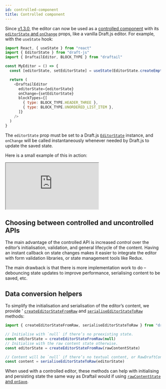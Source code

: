 ```yaml
---
id: controlled-component
title: Controlled component
---
```


Since [v1.3.0](/blog/2019/08/15/draftail-v1-3-0-community-improvements-beyond-wagtail), the editor can now be used as a [controlled component](https://reactjs.org/docs/forms.html#controlled-components) with its [`editorState` and `onChange`](API.md#editorstate-and-onchange) props, like a vanilla Draft.js editor. For example, with the `useState` hook:

```js
import React, { useState } from "react"
import { EditorState } from "draft-js"
import { DraftailEditor, BLOCK_TYPE } from "draftail"

const MyEditor = () => {
  const [editorState, setEditorState] = useState(EditorState.createEmpty())

  return (
    <DraftailEditor
      editorState={editorState}
      onChange={setEditorState}
      blockTypes={[
        { type: BLOCK_TYPE.HEADER_THREE },
        { type: BLOCK_TYPE.UNORDERED_LIST_ITEM },
      ]}
    />
  )
}
```

The `editorState` prop must be set to a Draft.js [`EditorState`](ContentStorage.md#editorstate-vs-contentstate) instance, and `onChange` will be called instantaneously whenever needed by Draft.js to update the saved state.

Here is a small example of this in action:

<iframe src="https://demo.draftail.org/storybook/iframe.html?id=docs--controlled-component" class="iframe iframe--docs-200"></iframe>

## Choosing between controlled and uncontrolled APIs

The main advantage of the controlled API is increased _control_ over the editor’s initialisation, validation, and general lifecycle of the content. Having an instant callback on state changes makes it easier to integrate the editor with form validation libraries, or state management tools like Redux.

The main drawback is that there is more implementation work to do – debouncing state updates to improve performance, serialising content to be saved, etc.

## Data conversion helpers

To simplify the initialisation and serialisation of the editor’s content, we provide '
[`createEditorStateFromRaw`](API.md#createeditorstatefromraw) and [`serialiseEditorStateToRaw`](API.md#serialiseeditorstatetoraw) methods:

```js
import { createEditorStateFromRaw, serialiseEditorStateToRaw } from "draftail"

// Initialise with `null` if there’s no preexisting state.
const editorState = createEditorStateFromRaw(null)
// Initialise with the raw content state otherwise.
const editorState = createEditorStateFromRaw(rawContentState)

// Content will be `null` if there’s no textual content, or RawDraftContentState otherwise.
const content = serialiseEditorStateToRaw(editorState)
```

When used with a controlled editor, these methods can help with initialising and persisting state the same way as Draftail would if using [`rawContentState` and `onSave`](API.md#rawcontentstate-and-onsave).
